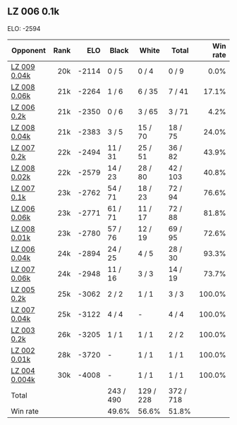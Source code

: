 ## LZ 006 0.1k ##

ELO: -2594

Opponent | Rank | ELO | Black | White | Total | Win rate
---------|-----:|----:|-------|-------|-------|-------:
[LZ 009 0.04k](LZ%20009%200.04k.md) | 20k | -2114 | 0 / 5 | 0 / 4 | 0 / 9 | 0.0%
[LZ 008 0.06k](LZ%20008%200.06k.md) | 21k | -2264 | 1 / 6 | 6 / 35 | 7 / 41 | 17.1%
[LZ 006 0.2k](LZ%20006%200.2k.md) | 21k | -2350 | 0 / 6 | 3 / 65 | 3 / 71 | 4.2%
[LZ 008 0.04k](LZ%20008%200.04k.md) | 21k | -2383 | 3 / 5 | 15 / 70 | 18 / 75 | 24.0%
[LZ 007 0.2k](LZ%20007%200.2k.md) | 22k | -2494 | 11 / 31 | 25 / 51 | 36 / 82 | 43.9%
[LZ 008 0.02k](LZ%20008%200.02k.md) | 22k | -2579 | 14 / 23 | 28 / 80 | 42 / 103 | 40.8%
[LZ 007 0.1k](LZ%20007%200.1k.md) | 23k | -2762 | 54 / 71 | 18 / 23 | 72 / 94 | 76.6%
[LZ 006 0.06k](LZ%20006%200.06k.md) | 23k | -2771 | 61 / 71 | 11 / 17 | 72 / 88 | 81.8%
[LZ 008 0.01k](LZ%20008%200.01k.md) | 23k | -2780 | 57 / 76 | 12 / 19 | 69 / 95 | 72.6%
[LZ 006 0.04k](LZ%20006%200.04k.md) | 24k | -2894 | 24 / 25 | 4 / 5 | 28 / 30 | 93.3%
[LZ 007 0.06k](LZ%20007%200.06k.md) | 24k | -2948 | 11 / 16 | 3 / 3 | 14 / 19 | 73.7%
[LZ 005 0.2k](LZ%20005%200.2k.md) | 25k | -3062 | 2 / 2 | 1 / 1 | 3 / 3 | 100.0%
[LZ 007 0.04k](LZ%20007%200.04k.md) | 25k | -3122 | 4 / 4 | - | 4 / 4 | 100.0%
[LZ 003 0.2k](LZ%20003%200.2k.md) | 26k | -3205 | 1 / 1 | 1 / 1 | 2 / 2 | 100.0%
[LZ 002 0.01k](LZ%20002%200.01k.md) | 28k | -3720 | - | 1 / 1 | 1 / 1 | 100.0%
[LZ 004 0.004k](LZ%20004%200.004k.md) | 30k | -4008 | - | 1 / 1 | 1 / 1 | 100.0%
Total | | | 243 / 490 | 129 / 228 | 372 / 718 | 
Win rate| | | 49.6% | 56.6% | 51.8% | 
